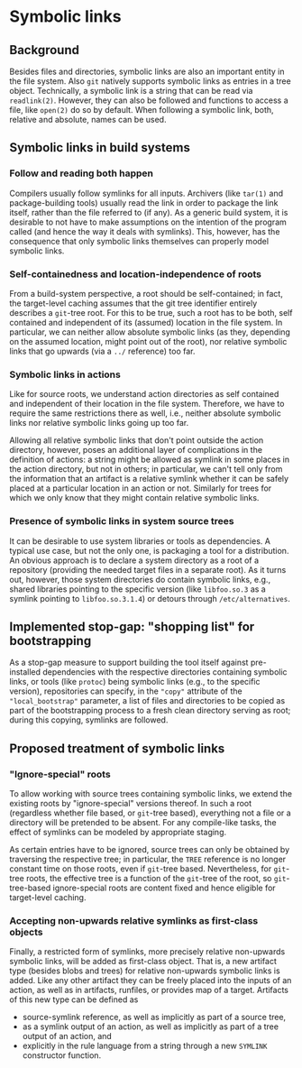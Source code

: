 Symbolic links
==============

Background
----------

Besides files and directories, symbolic links are also an important
entity in the file system. Also `git` natively supports symbolic links
as entries in a tree object. Technically, a symbolic link is a string
that can be read via `readlink(2)`. However, they can also be followed
and functions to access a file, like `open(2)` do so by default. When
following a symbolic link, both, relative and absolute, names can be
used.

Symbolic links in build systems
-------------------------------

### Follow and reading both happen

Compilers usually follow symlinks for all inputs. Archivers (like
`tar(1)` and package-building tools) usually read the link in order to
package the link itself, rather than the file referred to (if any). As a
generic build system, it is desirable to not have to make assumptions on
the intention of the program called (and hence the way it deals with
symlinks). This, however, has the consequence that only symbolic links
themselves can properly model symbolic links.

### Self-containedness and location-independence of roots

From a build-system perspective, a root should be self-contained; in
fact, the target-level caching assumes that the git tree identifier
entirely describes a `git`-tree root. For this to be true, such a root
has to be both, self contained and independent of its (assumed) location
in the file system. In particular, we can neither allow absolute
symbolic links (as they, depending on the assumed location, might point
out of the root), nor relative symbolic links that go upwards (via a
`../` reference) too far.

### Symbolic links in actions

Like for source roots, we understand action directories as self
contained and independent of their location in the file system.
Therefore, we have to require the same restrictions there as well, i.e.,
neither absolute symbolic links nor relative symbolic links going up too
far.

Allowing all relative symbolic links that don't point outside the
action directory, however, poses an additional layer of complications in
the definition of actions: a string might be allowed as symlink in some
places in the action directory, but not in others; in particular, we
can't tell only from the information that an artifact is a relative
symlink whether it can be safely placed at a particular location in an
action or not. Similarly for trees for which we only know that they
might contain relative symbolic links.

### Presence of symbolic links in system source trees

It can be desirable to use system libraries or tools as dependencies. A
typical use case, but not the only one, is packaging a tool for a
distribution. An obvious approach is to declare a system directory as a
root of a repository (providing the needed target files in a separate
root). As it turns out, however, those system directories do contain
symbolic links, e.g., shared libraries pointing to the specific version
(like `libfoo.so.3` as a symlink pointing to `libfoo.so.3.1.4`) or
detours through `/etc/alternatives`.

Implemented stop-gap: "shopping list" for bootstrapping
---------------------------------------------------------

As a stop-gap measure to support building the tool itself against
pre-installed dependencies with the respective directories containing
symbolic links, or tools (like `protoc`) being symbolic links (e.g., to
the specific version), repositories can specify, in the `"copy"`
attribute of the `"local_bootstrap"` parameter, a list of files and
directories to be copied as part of the bootstrapping process to a fresh
clean directory serving as root; during this copying, symlinks are
followed.

Proposed treatment of symbolic links
------------------------------------

### "Ignore-special" roots

To allow working with source trees containing symbolic links, we extend
the existing roots by "ignore-special" versions thereof. In such a
root (regardless whether file based, or `git`-tree based), everything
not a file or a directory will be pretended to be absent. For any
compile-like tasks, the effect of symlinks can be modeled by appropriate
staging.

As certain entries have to be ignored, source trees can only be obtained
by traversing the respective tree; in particular, the `TREE` reference
is no longer constant time on those roots, even if `git`-tree based.
Nevertheless, for `git`-tree roots, the effective tree is a function of
the `git`-tree of the root, so `git`-tree-based ignore-special roots are
content fixed and hence eligible for target-level caching.

### Accepting non-upwards relative symlinks as first-class objects

Finally, a restricted form of symlinks, more precisely relative
non-upwards symbolic links, will be added as first-class object. That
is, a new artifact type (besides blobs and trees) for relative
non-upwards symbolic links is added. Like any other artifact they can be
freely placed into the inputs of an action, as well as in artifacts,
runfiles, or provides map of a target. Artifacts of this new type can be
defined as

 - source-symlink reference, as well as implicitly as part of a source
   tree,
 - as a symlink output of an action, as well as implicitly as part of a
   tree output of an action, and
 - explicitly in the rule language from a string through a new
   `SYMLINK` constructor function.
